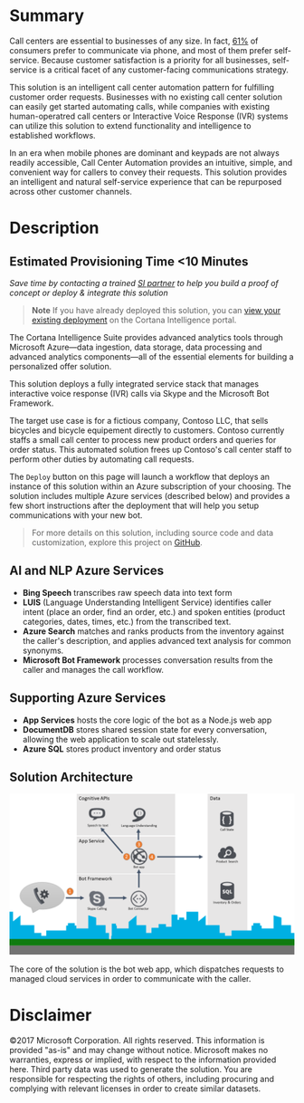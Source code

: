 # Summary
Call centers are essential to businesses of any size. In fact, [61%][survey] of consumers prefer to communicate via phone, and most of them prefer self-service. Because customer satisfaction is a priority for all businesses, self-service is a critical facet of any customer-facing communications strategy.

This solution is an intelligent call center automation pattern for fulfilling customer order requests. Businesses with no existing call center solution can easily get started automating calls, while companies with existing human-operatred call centers or Interactive Voice Response (IVR) systems can utilize this solution to extend functionality and intelligence to established workflows.

In an era when mobile phones are dominant and keypads are not always readily accessible, Call Center Automation provides an intuitive, simple, and convenient way for callers to convey their requests. This solution provides an intelligent and natural self-service experience that can be repurposed across other customer channels.

# Description
## Estimated Provisioning Time **<10 Minutes**
*Save time by contacting a trained [SI partner][partners] to help you build a proof of concept or deploy & integrate this solution*
> **Note** If you have already deployed this solution, you can [view your existing deployment][deployments] on the Cortana Intelligence portal.

The Cortana Intelligence Suite provides advanced analytics tools through Microsoft Azure—data ingestion, data storage, data processing and advanced analytics components—all of the essential elements for building a personalized offer solution.

This solution deploys a fully integrated service stack that manages interactive voice response (IVR) calls via Skype and the Microsoft Bot Framework.

The target use case is for a fictious company, Contoso LLC, that sells bicycles and bicycle equipement directly to customers. Contoso currently staffs a small call center to process new product orders and queries for order status. This automated solution frees up Contoso's call center staff to perform other duties by automating call requests.

The `Deploy` button on this page will launch a workflow that deploys an instance of this solution within an Azure subscription of your choosing. The solution includes multiple Azure services (described below) and provides a few short instructions after the deployment that will help you setup communications with your new bot.

> For more details on this solution, including source code and data customization, explore this project on [GitHub][github].

## AI and NLP Azure Services
* **Bing Speech** transcribes raw speech data into text form
* **LUIS** (Language Understanding Intelligent Service) identifies caller intent (place an order, find an order, etc.) and spoken entities (product categories, dates, times, etc.) from the transcribed text.
* **Azure Search** matches and ranks products from the inventory against the caller's description, and applies advanced text analysis for common synonyms.
* **Microsoft Bot Framework** processes conversation results from the caller and manages the call workflow.

## Supporting Azure Services
* **App Services** hosts the core logic of the bot as a Node.js web app
* **DocumentDB** stores shared session state for every conversation, allowing the web application to scale out statelessly.
* **Azure SQL** stores product inventory and order status

## Solution Architecture
![Architecture diagram][arch-local]

The core of the solution is the bot web app, which dispatches requests to managed cloud services in order to communicate with the caller.

[survey]: https://www.talkdesk.com/blog/10-customer-services-statistics-for-call-center-supervisors/ "Survey Source"
[deployments]: https://start.cortanaintelligence.com/Deployments?type=ciqs-call-center-automation "Your Deployments"
[partners]: https://aka.ms/callcenter-sipartners "System Integrator Partners"
[howto]: https://github.com/Azure/cortana-intelligence-call-center-solution/tree/version2
[arch-ciqs]: {PatternAssetBaseUrl}/arch.png
[arch-local]: ../../assets/arch.png
[github]: https://github.com/Azure/cortana-intelligence-call-center-solution

# Disclaimer
©2017 Microsoft Corporation. All rights reserved. This information is provided "as-is" and may change without notice. Microsoft makes no warranties, express or implied, with respect to the information provided here. Third party data was used to generate the solution. You are responsible for respecting the rights of others, including procuring and complying with relevant licenses in order to create similar datasets.
